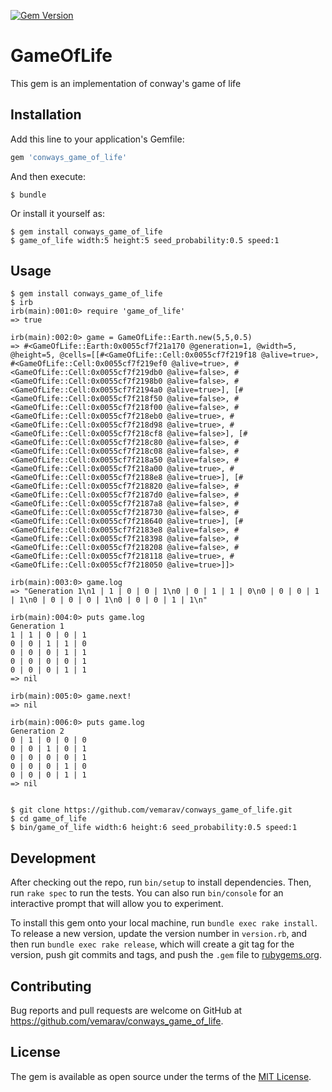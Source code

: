 [![Gem Version](https://d25lcipzij17d.cloudfront.net/badge.svg?id=rb&type=6&v=1.0.3&x2=0)](https://rubygems.org/gems/conways_game_of_life)
# GameOfLife

This gem is an implementation of conway's game of life

## Installation

Add this line to your application's Gemfile:

```ruby
gem 'conways_game_of_life'
```

And then execute:

    $ bundle

Or install it yourself as:

    $ gem install conways_game_of_life
    $ game_of_life width:5 height:5 seed_probability:0.5 speed:1

## Usage

```
$ gem install conways_game_of_life
$ irb
irb(main):001:0> require 'game_of_life'
=> true

irb(main):002:0> game = GameOfLife::Earth.new(5,5,0.5)
=> #<GameOfLife::Earth:0x0055cf7f21a170 @generation=1, @width=5, @height=5, @cells=[[#<GameOfLife::Cell:0x0055cf7f219f18 @alive=true>, #<GameOfLife::Cell:0x0055cf7f219ef0 @alive=true>, #<GameOfLife::Cell:0x0055cf7f219db0 @alive=false>, #<GameOfLife::Cell:0x0055cf7f2198b0 @alive=false>, #<GameOfLife::Cell:0x0055cf7f2194a0 @alive=true>], [#<GameOfLife::Cell:0x0055cf7f218f50 @alive=false>, #<GameOfLife::Cell:0x0055cf7f218f00 @alive=false>, #<GameOfLife::Cell:0x0055cf7f218eb0 @alive=true>, #<GameOfLife::Cell:0x0055cf7f218d98 @alive=true>, #<GameOfLife::Cell:0x0055cf7f218cf8 @alive=false>], [#<GameOfLife::Cell:0x0055cf7f218c80 @alive=false>, #<GameOfLife::Cell:0x0055cf7f218c08 @alive=false>, #<GameOfLife::Cell:0x0055cf7f218a50 @alive=false>, #<GameOfLife::Cell:0x0055cf7f218a00 @alive=true>, #<GameOfLife::Cell:0x0055cf7f2188e8 @alive=true>], [#<GameOfLife::Cell:0x0055cf7f218820 @alive=false>, #<GameOfLife::Cell:0x0055cf7f2187d0 @alive=false>, #<GameOfLife::Cell:0x0055cf7f2187a8 @alive=false>, #<GameOfLife::Cell:0x0055cf7f218730 @alive=false>, #<GameOfLife::Cell:0x0055cf7f218640 @alive=true>], [#<GameOfLife::Cell:0x0055cf7f2183e8 @alive=false>, #<GameOfLife::Cell:0x0055cf7f218398 @alive=false>, #<GameOfLife::Cell:0x0055cf7f218208 @alive=false>, #<GameOfLife::Cell:0x0055cf7f218118 @alive=true>, #<GameOfLife::Cell:0x0055cf7f218050 @alive=true>]]>

irb(main):003:0> game.log
=> "Generation 1\n1 | 1 | 0 | 0 | 1\n0 | 0 | 1 | 1 | 0\n0 | 0 | 0 | 1 | 1\n0 | 0 | 0 | 0 | 1\n0 | 0 | 0 | 1 | 1\n"

irb(main):004:0> puts game.log
Generation 1
1 | 1 | 0 | 0 | 1
0 | 0 | 1 | 1 | 0
0 | 0 | 0 | 1 | 1
0 | 0 | 0 | 0 | 1
0 | 0 | 0 | 1 | 1
=> nil

irb(main):005:0> game.next!
=> nil

irb(main):006:0> puts game.log
Generation 2
0 | 1 | 0 | 0 | 0
0 | 0 | 1 | 0 | 1
0 | 0 | 0 | 0 | 1
0 | 0 | 0 | 1 | 0
0 | 0 | 0 | 1 | 1
=> nil

```


```

$ git clone https://github.com/vemarav/conways_game_of_life.git 
$ cd game_of_life
$ bin/game_of_life width:6 height:6 seed_probability:0.5 speed:1  

```

## Development

After checking out the repo, run `bin/setup` to install dependencies. Then, run `rake spec` to run the tests. You can also run `bin/console` for an interactive prompt that will allow you to experiment.

To install this gem onto your local machine, run `bundle exec rake install`. To release a new version, update the version number in `version.rb`, and then run `bundle exec rake release`, which will create a git tag for the version, push git commits and tags, and push the `.gem` file to [rubygems.org](https://rubygems.org/gems/conways_game_of_life).

## Contributing

Bug reports and pull requests are welcome on GitHub at https://github.com/vemarav/conways_game_of_life.

## License

The gem is available as open source under the terms of the [MIT License](http://opensource.org/licenses/MIT).

